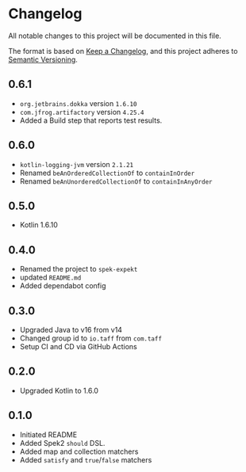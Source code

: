 # Changelog

All notable changes to this project will be documented in this file.

The format is based on [Keep a Changelog](https://keepachangelog.com/en/1.0.0/),
and this project adheres to [Semantic Versioning](https://semver.org/spec/v2.0.0.html).

## 0.6.1
- `org.jetbrains.dokka` version `1.6.10`
- `com.jfrog.artifactory` version `4.25.4`
- Added a Build step that reports test results.

## 0.6.0
- `kotlin-logging-jvm` version `2.1.21`
- Renamed `beAnOrderedCollectionOf` to `containInOrder`
- Renamed `beAnUnorderedCollectionOf` to `containInAnyOrder`

## 0.5.0

- Kotlin 1.6.10

## 0.4.0

- Renamed the project to `spek-expekt`
- updated `README.md`
- Added dependabot config

## 0.3.0

- Upgraded Java to v16 from v14
- Changed group id to `io.taff` from `com.taff`
- Setup CI and CD via GitHub Actions

## 0.2.0

- Upgraded Kotlin to 1.6.0

## 0.1.0

- Initiated README
- Added Spek2 `should` DSL.
- Added map and collection matchers
- Added `satisfy` and `true`/`false` matchers

